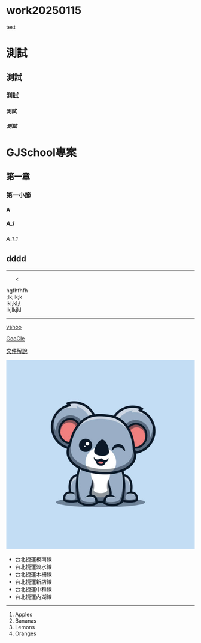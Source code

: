 # work20250115
test
# 測試
## 測試
### 測試
#### 測試
##### 測試
# GJSchool專案
## 第一章
### 第一小節
#### A
##### A_1
###### A_1_1
## dddd

<hr>
  <ul>
     <
  </ul> hgfhfhfh<br>
   ;lk;lk;k<br>
   lkl;kl;\<br>
   lkjlkjkl<br>

<hr>

[yahoo](http://tw.yahoo.com)

[GooGle]([http://www.google.com](https://www.google.com/maps/@25.0468863,121.5236489,15z?entry=ttu&g_ep=EgoyMDI1MDExMC4wIKXMDSoASAFQAw%3D%3D))



[文件解說](blog/index.html)

![101圖](圖片/istockphoto-1413100088-612x612.jpg)</a>

<ul type="disk">
<li>台北捷運板南線</li>
<li>台北捷運淡水線</li>
<li>台北捷運木柵線</li>
<li>台北捷運新店線</li>
<li>台北捷運中和線</li>
<li>台北捷運內湖線</li>
</ul>

<hr>
<ol type="1">
<li>Apples</li>
<li>Bananas</li>
<li>Lemons</li>
<li>Oranges</li>
</ol>


   
